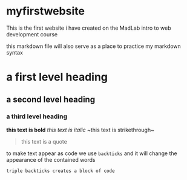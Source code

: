 # myfirstwebsite
 
This is the first website i have created on the MadLab intro to web development course

this markdown file will also serve as a place to practice my markdown syntax

# a first level heading
## a second level heading
### a third level heading

**this text is bold** 
*this text is italic*
~this text is strikethrough~
 

>this text is a quote 

to make text appear as code we use `backticks` and it will change the appearance of the contained words 

```triple backticks creates a block of code```

